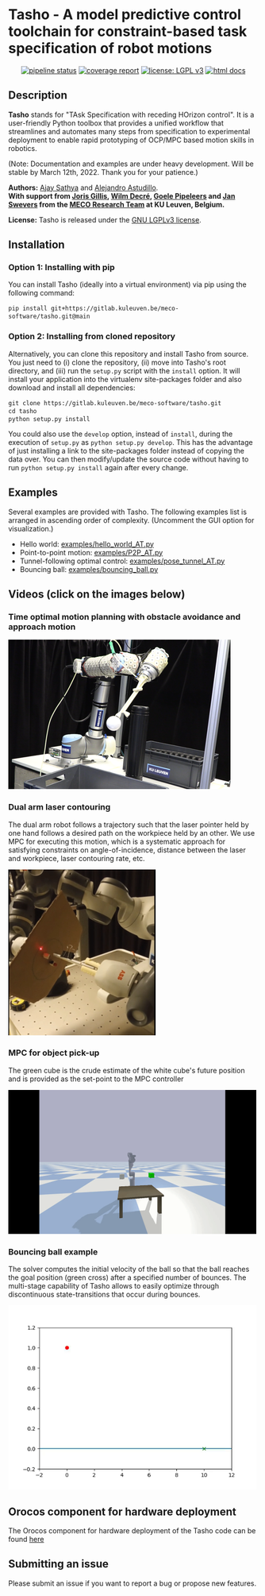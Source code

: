 # Tasho - A model predictive control toolchain for constraint-based task specification of robot motions

<div align="center">

[![pipeline status](https://gitlab.mech.kuleuven.be/meco-software/tasho/badges/master/pipeline.svg)](https://gitlab.mech.kuleuven.be/meco-software/tasho/commits/master)
[![coverage report](https://gitlab.mech.kuleuven.be/meco-software/tasho/badges/master/coverage.svg)](https://meco-software.pages.mech.kuleuven.be/tasho/coverage/index.html)
[![license: LGPL v3](https://img.shields.io/badge/license-LGPL%20v3-success.svg)](https://opensource.org/licenses/LGPL-3.0)
[![html docs](https://img.shields.io/static/v1.svg?label=docs&message=online&color=informational)](http://meco-software.pages.mech.kuleuven.be/tasho)

</div>

## Description

**Tasho** stands for "TAsk Specification with receding HOrizon control". It is a user-friendly Python toolbox that provides a unified workflow that streamlines and automates many steps from specification to experimental deployment to enable rapid prototyping of OCP/MPC based motion skills in robotics.

(Note: Documentation and examples are under heavy development. Will be stable by March 12th, 2022. Thank you for your patience.)

**Authors:** [Ajay Sathya](https://scholar.google.com/citations?hl=es&user=A00LDswAAAAJ) and [Alejandro Astudillo](https://scholar.google.com/citations?user=9ONkJZAAAAAJ).  
**With support from [Joris Gillis](https://scholar.google.com/citations?hl=es&user=sQtYwmgAAAAJ), [Wilm Decré](https://scholar.google.com/citations?hl=es&user=ZgAnArUAAAAJ), [Goele Pipeleers](https://scholar.google.com/citations?hl=es&user=TKWS1vEAAAAJ) and [Jan Swevers](https://scholar.google.com/citations?hl=es&user=X_fnO1YAAAAJ) from the [MECO Research Team](https://www.mech.kuleuven.be/en/pma/research/meco/) at KU Leuven, Belgium.**

**License:** Tasho is released under the [GNU LGPLv3 license](LICENSE).

## Installation

### Option 1: Installing with pip
You can install Tasho (ideally into a virtual environment) via pip using the following command:

```
pip install git+https://gitlab.kuleuven.be/meco-software/tasho.git@main
```

### Option 2: Installing from cloned repository
Alternatively, you can clone this repository and install Tasho from source. You just need to (i) clone the repository, (ii) move into Tasho's root directory, and (iii) run the `setup.py` script with the `install` option. It will install your application into the virtualenv site-packages folder and also download and install all dependencies:

```
git clone https://gitlab.kuleuven.be/meco-software/tasho.git
cd tasho
python setup.py install
```
You could also use the `develop` option, instead of `install`, during the execution of `setup.py` as `python setup.py develop`. 
This has the advantage of just installing a link to the site-packages folder instead of copying the data over. You can then modify/update the source code without having to run `python setup.py install` again after every change.

## Examples

Several examples are provided with Tasho. The following examples list is arranged in ascending order of complexity. (Uncomment the GUI option for visualization.)
- Hello world: [examples/hello_world_AT.py](examples/hello_world_AT.py)
- Point-to-point motion: [examples/P2P_AT.py](examples/P2P_AT.py)
- Tunnel-following optimal control: [examples/pose_tunnel_AT.py](examples/pose_tunnel_AT.py)
- Bouncing ball: [examples/bouncing_ball.py](examples/bouncing_ball.py)

## Videos (click on the images below)

### Time optimal motion planning with obstacle avoidance and approach motion

[![[Watch the video]](docs/aux/img/fm_demo.png)](https://kuleuven-my.sharepoint.com/:v:/g/personal/ajay_sathya_kuleuven_be/Ee1KskHm0nVCpex_Hk2j7R8B7uqICr_T4ksVZl4ZySJWkQ?e=BQx97g)

### Dual arm laser contouring

The dual arm robot follows a trajectory such that the laser pointer held by one hand follows a desired path on the workpiece held by an other. We use MPC for executing this motion, which is a systematic approach for satisfying constraints on angle-of-incidence, distance between the laser and workpiece, laser contouring rate, etc.

[![[Watch the video]](docs/aux/img/dual_arm_laser2.png)](https://kuleuven-my.sharepoint.com/:v:/g/personal/ajay_sathya_kuleuven_be/ESiS-UUF2TZMmoxMzgloBq4BUD__OqNtwGi2enZ4Ar3bzQ?e=xE3nDi)

### MPC for object pick-up

The green cube is the crude estimate of the white cube's future position and is provided as the set-point to the MPC controller

<img src="docs/aux/video/kinova_obj_pickup_mpc.gif" width="500" height="290">

### Bouncing ball example

The solver computes the initial velocity of the ball so that the ball reaches the goal position (green cross) after a specified number of bounces. The multi-stage capability of Tasho allows to easily optimize through discontinuous state-transitions that occur during bounces.

<img src="docs/aux/video/bouncing_ball.gif" width="500" height="370">


## Orocos component for hardware deployment

The Orocos component for hardware deployment of the Tasho code can be found [here](https://github.com/AjSat/tasho_orocos)

## Submitting an issue

Please submit an issue if you want to report a bug or propose new features.
